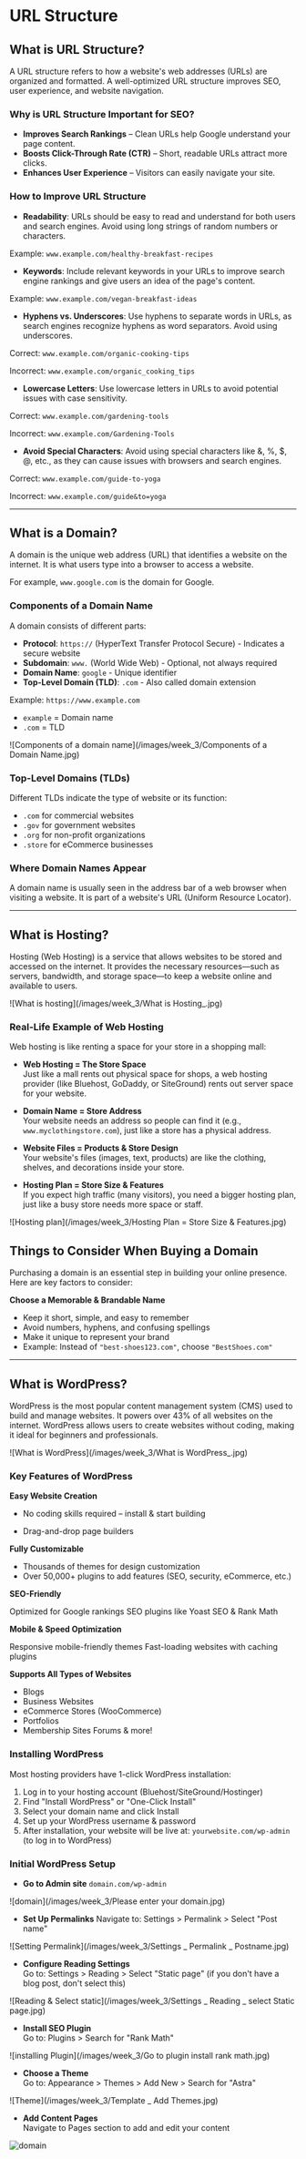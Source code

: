 # URL Structure
## What is URL Structure?

A URL structure refers to how a website's web addresses (URLs) are organized and formatted. A well-optimized URL structure improves SEO, user experience, and website navigation.

### Why is URL Structure Important for SEO?

- **Improves Search Rankings** – Clean URLs help Google understand your page content.
- **Boosts Click-Through Rate (CTR)** – Short, readable URLs attract more clicks.
- **Enhances User Experience** – Visitors can easily navigate your site.

### How to Improve URL Structure

* **Readability**: URLs should be easy to read and understand for both users and search engines. Avoid using long strings of random numbers or characters.

Example: `www.example.com/healthy-breakfast-recipes`

* **Keywords**: Include relevant keywords in your URLs to improve search engine rankings and give users an idea of the page's content.

Example: `www.example.com/vegan-breakfast-ideas`

* **Hyphens vs. Underscores**: Use hyphens to separate words in URLs, as search engines recognize hyphens as word separators. Avoid using underscores.

Correct: `www.example.com/organic-cooking-tips`

Incorrect: `www.example.com/organic_cooking_tips`

* **Lowercase Letters**: Use lowercase letters in URLs to avoid potential issues with case sensitivity.

Correct: `www.example.com/gardening-tools`

Incorrect: `www.example.com/Gardening-Tools`

* **Avoid Special Characters**: Avoid using special characters like &, %, $, @, etc., as they can cause issues with browsers and search engines.

Correct: `www.example.com/guide-to-yoga`

Incorrect: `www.example.com/guide&to=yoga`

---


## **What is a Domain?**

A domain is the unique web address (URL) that identifies a website on the internet. It is what users type into a browser to access a website.

For example, `www.google.com` is the domain for Google.

### Components of a Domain Name

A domain consists of different parts:

- **Protocol**: `https://` (HyperText Transfer Protocol Secure) - Indicates a secure website
- **Subdomain**: `www.` (World Wide Web) - Optional, not always required
- **Domain Name**: `google` - Unique identifier
- **Top-Level Domain (TLD)**: `.com` - Also called domain extension

Example: `https://www.example.com`

- `example` = Domain name
- `.com` = TLD


![Components of a domain name](/images/week_3/Components of a Domain Name.jpg)

### Top-Level Domains (TLDs)

Different TLDs indicate the type of website or its function:

- `.com` for commercial websites
- `.gov` for government websites
- `.org` for non-profit organizations
- `.store` for eCommerce businesses

### Where Domain Names Appear

A domain name is usually seen in the address bar of a web browser when visiting a website. It is part of a website's URL (Uniform Resource Locator).

---


## What is Hosting?

Hosting (Web Hosting) is a service that allows websites to be stored and accessed on the internet. It provides the necessary resources—such as servers, bandwidth, and storage space—to keep a website online and available to users.

![What is hosting](/images/week_3/What is Hosting_.jpg)


### Real-Life Example of Web Hosting

Web hosting is like renting a space for your store in a shopping mall:

- **Web Hosting = The Store Space**  
  Just like a mall rents out physical space for shops, a web hosting provider (like Bluehost, GoDaddy, or SiteGround) rents out server space for your website.

- **Domain Name = Store Address**  
  Your website needs an address so people can find it (e.g., `www.myclothingstore.com`), just like a store has a physical address.

- **Website Files = Products & Store Design**  
  Your website's files (images, text, products) are like the clothing, shelves, and decorations inside your store.

- **Hosting Plan = Store Size & Features**  
  If you expect high traffic (many visitors), you need a bigger hosting plan, just like a busy store needs more space or staff.

![Hosting plan](/images/week_3/Hosting Plan = Store Size & Features.jpg)


## Things to Consider When Buying a Domain

Purchasing a domain is an essential step in building your online presence. Here are key factors to consider:

 **Choose a Memorable & Brandable Name**

   - Keep it short, simple, and easy to remember
   - Avoid numbers, hyphens, and confusing spellings
   - Make it unique to represent your brand
   - Example: Instead of `"best-shoes123.com"`, choose `"BestShoes.com"`

---

## What is WordPress?

WordPress is the most popular content management system (CMS) used to build and manage websites. It powers over 43% of all websites on the internet. WordPress allows users to create websites without coding, making it ideal for beginners and professionals.

![What is WordPress](/images/week_3/What is WordPress_.jpg)

### Key Features of WordPress

 **Easy Website Creation**

- No coding skills required – install & start building
   
- Drag-and-drop page builders

 **Fully Customizable**

- Thousands of themes for design customization
- Over 50,000+ plugins to add features (SEO, security, eCommerce, etc.)

 **SEO-Friendly**

Optimized for Google rankings
SEO plugins like Yoast SEO & Rank Math

 **Mobile & Speed Optimization**

Responsive mobile-friendly themes
Fast-loading websites with caching plugins

 **Supports All Types of Websites**

- Blogs
- Business Websites
- eCommerce Stores (WooCommerce)
- Portfolios
- Membership Sites Forums & more!

### Installing WordPress

Most hosting providers have 1-click WordPress installation:

1. Log in to your hosting account (Bluehost/SiteGround/Hostinger)
2. Find "Install WordPress" or "One-Click Install"
3. Select your domain name and click Install
4. Set up your WordPress username & password
5. After installation, your website will be live at: `yourwebsite.com/wp-admin` (to log in to WordPress)

### Initial WordPress Setup

* **Go to Admin site** `domain.com/wp-admin`

![domain](/images/week_3/Please enter your domain.jpg)

* **Set Up Permalinks**
	Navigate to: Settings > Permalink > Select "Post name"

![Setting Permalink](/images/week_3/Settings _ Permalink _ Postname.jpg)

* **Configure Reading Settings**  
   Go to: Settings > Reading > Select "Static page" (if you don't have a blog post, don't select this)

![Reading & Select static](/images/week_3/Settings _ Reading _ select Static page.jpg)


* **Install SEO Plugin**  
   Go to: Plugins >  Search for "Rank Math"

![installing Plugin](/images/week_3/Go to plugin install rank math.jpg)


* **Choose a Theme**  
   Go to: Appearance > Themes > Add New > Search for "Astra"

![Theme](/images/week_3/Template _ Add Themes.jpg)


* **Add Content Pages**  
   Navigate to Pages section to add and edit your content

![domain](/images/week_3/AddContentPage.jpg)
